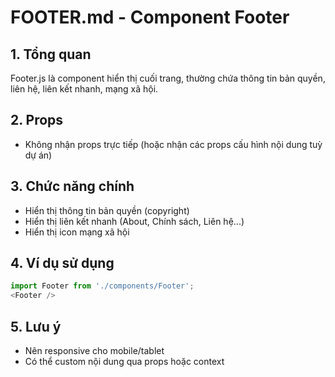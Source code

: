 # FOOTER.md - Component Footer

## 1. Tổng quan
Footer.js là component hiển thị cuối trang, thường chứa thông tin bản quyền, liên hệ, liên kết nhanh, mạng xã hội.

## 2. Props
- Không nhận props trực tiếp (hoặc nhận các props cấu hình nội dung tuỳ dự án)

## 3. Chức năng chính
- Hiển thị thông tin bản quyền (copyright)
- Hiển thị liên kết nhanh (About, Chính sách, Liên hệ...)
- Hiển thị icon mạng xã hội

## 4. Ví dụ sử dụng
```js
import Footer from './components/Footer';
<Footer />
```

## 5. Lưu ý
- Nên responsive cho mobile/tablet
- Có thể custom nội dung qua props hoặc context